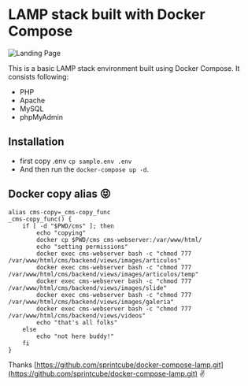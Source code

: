 # LAMP stack built with Docker Compose

![Landing Page](https://preview.ibb.co/gOTa0y/LAMP_STACK.png)

This is a basic LAMP stack environment built using Docker Compose. It consists following:

* PHP
* Apache
* MySQL
* phpMyAdmin

## Installation
- first copy .env `cp sample.env .env`
- And then run the `docker-compose up -d`.

## Docker copy alias 😝
```
alias cms-copy=_cms-copy_func
_cms-copy_func() {
    if [ -d "$PWD/cms" ]; then
        echo "copying"
        docker cp $PWD/cms cms-webserver:/var/www/html/
        echo "setting permissions"
        docker exec cms-webserver bash -c "chmod 777 /var/www/html/cms/backend/views/images/articulos"
        docker exec cms-webserver bash -c "chmod 777 /var/www/html/cms/backend/views/images/articulos/temp"
        docker exec cms-webserver bash -c "chmod 777 /var/www/html/cms/backend/views/images/slide"
        docker exec cms-webserver bash -c "chmod 777 /var/www/html/cms/backend/views/images/galeria"
        docker exec cms-webserver bash -c "chmod 777 /var/www/html/cms/backend/views/videos"
        echo "that's all folks"
    else
        echo "not here buddy!"
    fi
}
```

Thanks [https://github.com/sprintcube/docker-compose-lamp.git](https://github.com/sprintcube/docker-compose-lamp.git) ✌
